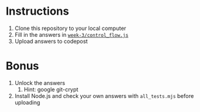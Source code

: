 # Instructions

1. Clone this repository to your local computer
2. Fill in the answers in [`week-3/control_flow.js`](https://github.com/magicians-guild/problem-sets/blob/main/week-3/control_flow.js)
3. Upload answers to codepost

# Bonus

1. Unlock the answers
   1. Hint: google git-crypt
2. Install Node.js and check your own answers with `all_tests.mjs` before uploading

